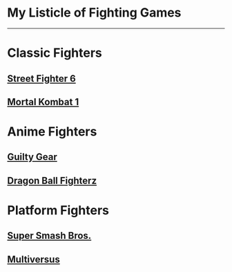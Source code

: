 # My Listicle of Fighting Games


---


# Classic Fighters

## [Street Fighter 6](https://www.streetfighter.com/6/en-us)

## [Mortal Kombat 1](https://www.mortalkombat.com/en-us)


# Anime Fighters

## [Guilty Gear](https://www.guiltygear.com/ggst/en/)

## [Dragon Ball Fighterz](https://www.bandainamcoent.com/games/dragon-ball-fighterz)


# Platform Fighters

## [Super Smash Bros.](https://www.smashbros.com/en_US/)

## [Multiversus](https://multiversus.com/en)
